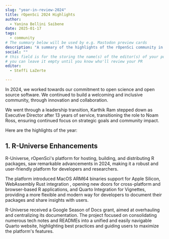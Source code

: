 ```yaml
---
slug: "year-in-review-2024"
title: rOpenSci 2024 Highlights
author:
  - Yanina Bellini Saibene
date: 2025-01-17
tags:
  - community
# The summary below will be used by e.g. Mastodon preview cards
description: "A summary of the highlights of the rOpenSci community in 2024."
social: ""
# this field is for the storing the name(s) of the editor(s) of your post
# you can leave it empty until you know who'll review your PR
editor:
  - Steffi LaZerte

---
```


In 2024, we worked towards our commitment to open science and open source software. 
We continued to build a welcoming and inclusive community, through innovation and collaboration. 

We went through a leadership transition, Karthik Ram stepped down as Executive Director after 13 years of service, transitioning the role to Noam Ross, ensuring continued focus on strategic goals and community impact.

Here are the highlights of the year:

## 1. **R-Universe Enhancements**

R-Universe, rOpenSci's platform for hosting, building, and distributing R packages, saw remarkable advancements in 2024, 
making it a robust and user-friendly platform for developers and researchers.

The platform introduced MacOS ARM64 binaries support for Apple Silicon, WebAssembly Rust integration , opening new doors for cross-platform and browser-based R applications,
and Quarto Integration for Vignettes, providing a more flexible and modern way for developers to document their packages and share insights with users.

R-Universe received a Google Season of Docs grant, aimed at overhauling and centralizing its documentation. 
The project focused on consolidating numerous tech notes and READMEs into a unified and easily navigable Quarto website, 
highlighting best practices and guiding users to maximize the platform's features.


